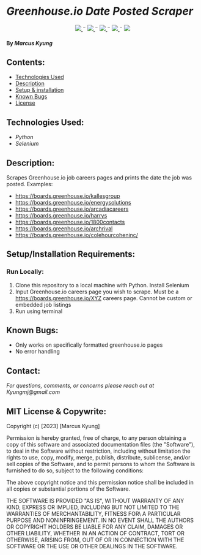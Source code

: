 # _Greenhouse.io Date Posted Scraper_

<div align="center">
    <!-- Project Shields -->
    <div align="center">
        <a href="https://github.com/MarcusKyung/greenhouse.io-scraper/graphs/contributors">
            <img src="https://img.shields.io/github/contributors/MarcusKyung/greenhouse.io-scraper.svg?style=plastic">
        </a>
        ¨
        <a href="https://github.com/MarcusKyung/greenhouse.io-scraper/stargazers">
            <img src="https://img.shields.io/github/stars/MarcusKyung/greenhouse.io-scraper.svg?color=yellow&style=plastic">
        </a>
        ¨
        <a href="https://github.com/MarcusKyung/greenhouse.io-scraper/issues">
            <img src="https://img.shields.io/github/issues/MarcusKyung/greenhouse.io-scraper?style=plastic">
        </a>
        ¨
        <a href="https://github.com/MarcusKyung/greenhouse.io-scraper/blob/main/license.txt">
            <img src="https://img.shields.io/github/license/MarcusKyung/greenhouse.io-scraper?color=orange&style=plastic">
        </a>
        ¨
        <a href="https://linkedin.com/in/MarcusKyung">
            <img src="https://img.shields.io/badge/-LinkedIn-black.svg?style=plastic&logo=linkedin&colorB=2867B2">
        </a>
    </div>
</div>

#### By _**Marcus Kyung**_

## Contents:

- [Technologies Used](#technologies-used)
- [Description](#description)
- [Setup & installation](#setupinstallation-requirements)
- [Known Bugs](#known-bugs)
- [License](#license)

## Technologies Used:

- _Python_
- _Selenium_

## Description:
Scrapes Greenhouse.io job careers pages and prints the date the job was posted. Examples:
- https://boards.greenhouse.io/kallesgroup
- https://boards.greenhouse.io/energysolutions
- https://boards.greenhouse.io/arcadiacareers
- https://boards.greenhouse.io/harrys
- https://boards.greenhouse.io/1800contacts
- https://boards.greenhouse.io/archrival
- https://boards.greenhouse.io/colehourcoheninc/


## Setup/Installation Requirements:
### Run Locally:
1. Clone this repository to a local machine with Python. Install Selenium
2. Input Greenhouse.io careers page you wish to scrape. Must be a https://boards.greenhouse.io/XYZ careers page. Cannot be custom or embedded job listings
3. Run using terminal

## Known Bugs:
- Only works on specifically formatted greenhouse.io pages
- No error handling

## Contact:
_For questions, comments, or concerns please reach out at Kyungmj@gmail.com_

## MIT License & Copywrite:
Copyright (c) [2023] [Marcus Kyung]

Permission is hereby granted, free of charge, to any person obtaining a copy of this software and associated documentation files (the "Software"), to deal in the Software without restriction, including without limitation the rights to use, copy, modify, merge, publish, distribute, sublicense, and/or sell copies of the Software, and to permit persons to whom the Software is furnished to do so, subject to the following conditions:

The above copyright notice and this permission notice shall be included in all copies or substantial portions of the Software.

THE SOFTWARE IS PROVIDED "AS IS", WITHOUT WARRANTY OF ANY KIND, EXPRESS OR IMPLIED, INCLUDING BUT NOT LIMITED TO THE WARRANTIES OF MERCHANTABILITY, FITNESS FOR\ A PARTICULAR PURPOSE AND NONINFRINGEMENT. IN NO EVENT SHALL THE AUTHORS OR COPYRIGHT HOLDERS BE LIABLE FOR ANY CLAIM, DAMAGES OR OTHER LIABILITY, WHETHER IN AN ACTION OF CONTRACT, TORT OR OTHERWISE, ARISING FROM, OUT OF OR IN CONNECTION WITH THE SOFTWARE OR THE USE OR OTHER DEALINGS IN THE SOFTWARE.